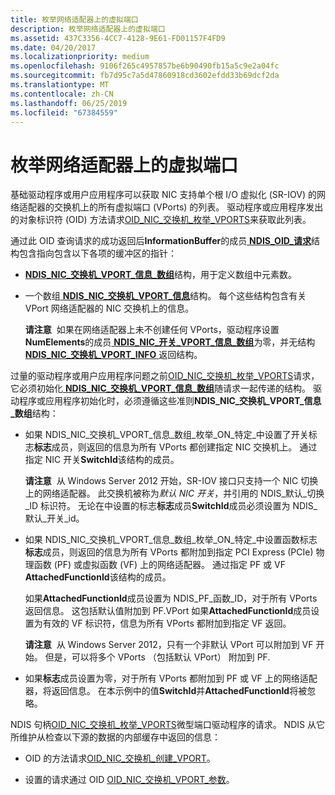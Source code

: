 ```yaml
---
title: 枚举网络适配器上的虚拟端口
description: 枚举网络适配器上的虚拟端口
ms.assetid: 437C3356-4CC7-4128-9E61-FD01157F4FD9
ms.date: 04/20/2017
ms.localizationpriority: medium
ms.openlocfilehash: 9106f265c4957857be6b90490fb15a5c9e2a04fc
ms.sourcegitcommit: fb7d95c7a5d47860918cd3602efdd33b69dcf2da
ms.translationtype: MT
ms.contentlocale: zh-CN
ms.lasthandoff: 06/25/2019
ms.locfileid: "67384559"
---
```

# <a name="enumerating-virtual-ports-on-a-network-adapter"></a>枚举网络适配器上的虚拟端口


基础驱动程序或用户应用程序可以获取 NIC 支持单个根 I/O 虚拟化 (SR-IOV) 的网络适配器的交换机上的所有虚拟端口 (VPorts) 的列表。 驱动程序或应用程序发出的对象标识符 (OID) 方法请求[OID\_NIC\_交换机\_枚举\_VPORTS](https://docs.microsoft.com/windows-hardware/drivers/network/oid-nic-switch-enum-vports)来获取此列表。

通过此 OID 查询请求的成功返回后**InformationBuffer**的成员[ **NDIS\_OID\_请求**](https://docs.microsoft.com/windows-hardware/drivers/ddi/content/ndis/ns-ndis-_ndis_oid_request)结构包含指向包含以下各项的缓冲区的指针：

-   [ **NDIS\_NIC\_交换机\_VPORT\_信息\_数组**](https://docs.microsoft.com/windows-hardware/drivers/ddi/content/ntddndis/ns-ntddndis-_ndis_nic_switch_vport_info_array)结构，用于定义数组中元素数。

-   一个数组[ **NDIS\_NIC\_交换机\_VPORT\_信息**](https://docs.microsoft.com/windows-hardware/drivers/ddi/content/ntddndis/ns-ntddndis-_ndis_nic_switch_vport_info)结构。 每个这些结构包含有关 VPort 网络适配器的 NIC 交换机上的信息。

    **请注意**  如果在网络适配器上未不创建任何 VPorts，驱动程序设置**NumElements**的成员[ **NDIS\_NIC\_开关\_VPORT\_信息\_数组**](https://docs.microsoft.com/windows-hardware/drivers/ddi/content/ntddndis/ns-ntddndis-_ndis_nic_switch_vport_info_array)为零，并无结构[ **NDIS\_NIC\_交换机\_VPORT\_INFO** ](https://docs.microsoft.com/windows-hardware/drivers/ddi/content/ntddndis/ns-ntddndis-_ndis_nic_switch_vport_info)返回结构。

     

过量的驱动程序或用户应用程序问题之前[OID\_NIC\_交换机\_枚举\_VPORTS](https://docs.microsoft.com/windows-hardware/drivers/network/oid-nic-switch-enum-vports)请求，它必须初始化[ **NDIS\_NIC\_交换机\_VPORT\_信息\_数组**](https://docs.microsoft.com/windows-hardware/drivers/ddi/content/ntddndis/ns-ntddndis-_ndis_nic_switch_vport_info_array)随请求一起传递的结构。 驱动程序或应用程序初始化时，必须遵循这些准则**NDIS\_NIC\_交换机\_VPORT\_信息\_数组**结构：

-   如果 NDIS\_NIC\_交换机\_VPORT\_信息\_数组\_枚举\_ON\_特定\_中设置了开关标志**标志**成员，则返回的信息为所有 VPorts 都创建指定 NIC 交换机上。 通过指定 NIC 开关**SwitchId**该结构的成员。

    **请注意**  从 Windows Server 2012 开始，SR-IOV 接口只支持一个 NIC 切换上的网络适配器。 此交换机被称为*默认 NIC 开关*，并引用的 NDIS\_默认\_切换\_ID 标识符。 无论在中设置的标志**标志**成员**SwitchId**成员必须设置为 NDIS\_默认\_开关\_id。

     

-   如果 NDIS\_NIC\_交换机\_VPORT\_信息\_数组\_枚举\_ON\_特定\_中设置函数标志**标志**成员，则返回的信息为所有 VPorts 都附加到指定 PCI Express (PCIe) 物理函数 (PF) 或虚拟函数 (VF) 上的网络适配器。 通过指定 PF 或 VF **AttachedFunctionId**该结构的成员。

    如果**AttachedFunctionId**成员设置为 NDIS\_PF\_函数\_ID，对于所有 VPorts 返回信息。 这包括默认值附加到 PF.VPort 如果**AttachedFunctionId**成员设置为有效的 VF 标识符，信息为所有 VPorts 都附加到指定 VF 返回。

    **请注意**  从 Windows Server 2012，只有一个非默认 VPort 可以附加到 VF 开始。 但是，可以将多个 VPorts （包括默认 VPort） 附加到 PF.

     

-   如果**标志**成员设置为零，对于所有 VPorts 都附加到 PF 或 VF 上的网络适配器，将返回信息。 在本示例中的值**SwitchId**并**AttachedFunctionId**将被忽略。

NDIS 句柄[OID\_NIC\_交换机\_枚举\_VPORTS](https://docs.microsoft.com/windows-hardware/drivers/network/oid-nic-switch-enum-vports)微型端口驱动程序的请求。 NDIS 从它所维护从检查以下源的数据的内部缓存中返回的信息：

-   OID 的方法请求[OID\_NIC\_交换机\_创建\_VPORT](https://docs.microsoft.com/windows-hardware/drivers/network/oid-nic-switch-create-vport)。

-   设置的请求通过 OID [OID\_NIC\_交换机\_VPORT\_参数](https://docs.microsoft.com/windows-hardware/drivers/network/oid-nic-switch-vport-parameters)。

 

 





